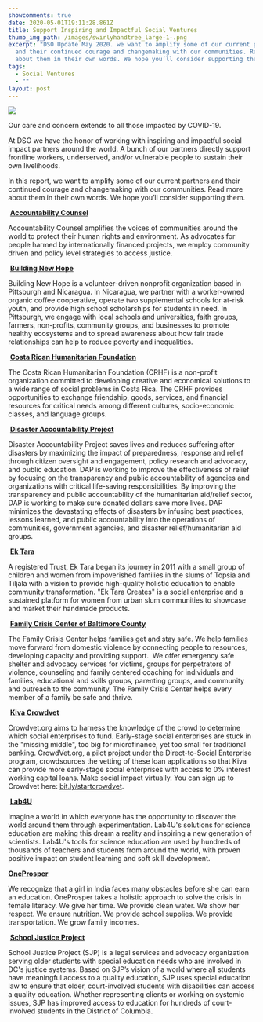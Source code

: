 ```yaml
---
showcomments: true
date: 2020-05-01T19:11:28.861Z
title: Support Inspiring and Impactful Social Ventures
thumb_img_path: /images/swirlyhandtree_large-1-.png
excerpt: "DSO Update May 2020. we want to amplify some of our current partners
  and their continued courage and changemaking with our communities. Read more
  about them in their own words. We hope you’ll consider supporting them. "
tags:
  - Social Ventures
  - ""
layout: post
---
```

[![](https://www.globalgiving.org/pfil/17280/swirlyhandtree_Large.png)](https://www.globalgiving.org/pfil/17280/swirlyhandtree_Large.png)

Our care and concern extends to all those impacted by COVID-19.

At DSO we have the honor of working with inspiring and impactful social impact partners around the world. A bunch of our partners directly support frontline workers, underserved, and/or vulnerable people to sustain their own livelihoods. 

In this report, we want to amplify some of our current partners and their continued courage and changemaking with our communities. Read more about them in their own words. We hope you’ll consider supporting them. 

 **[Accountability Counsel](https://www.accountabilitycounsel.org/)**

Accountability Counsel amplifies the voices of communities around the world to protect their human rights and environment. As advocates for people harmed by internationally financed projects, we employ community driven and policy level strategies to access justice.

 **[Building New Hope](https://www.buildingnewhope.org/)**

Building New Hope is a volunteer-driven nonprofit organization based in Pittsburgh and Nicaragua. In Nicaragua, we partner with a worker-owned organic coffee cooperative, operate two supplemental schools for at-risk youth, and provide high school scholarships for students in need. In Pittsburgh, we engage with local schools and universities, faith groups, farmers, non-profits, community groups, and businesses to promote healthy ecosystems and to spread awareness about how fair trade relationships can help to reduce poverty and inequalities. 

 **[Costa Rican Humanitarian Foundation](http://www.crhf.org/)**

The Costa Rican Humanitarian Foundation (CRHF) is a non-profit organization committed to developing creative and economical solutions to a wide range of social problems in Costa Rica. The CRHF provides opportunities to exchange friendship, goods, services, and financial resources for critical needs among different cultures, socio-economic classes, and language groups.

 **[Disaster Accountability Project](http://disasteraccountability.org/)**

Disaster Accountability Project saves lives and reduces suffering after disasters by maximizing the impact of preparedness, response and relief through citizen oversight and engagement, policy research and advocacy, and public education. DAP is working to improve the effectiveness of relief by focusing on the transparency and public accountability of agencies and organizations with critical life-saving responsibilities. By improving the transparency and public accountability of the humanitarian aid/relief sector, DAP is working to make sure donated dollars save more lives. DAP minimizes the devastating effects of disasters by infusing best practices, lessons learned, and public accountability into the operations of communities, government agencies, and disaster relief/humanitarian aid groups.

 **[Ek Tara](http://www.ektara.org.in/)**

A registered Trust, Ek Tara began its journey in 2011 with a small group of children and women from impoverished families in the slums of Topsia and Tiljala with a vision to provide high-quality holistic education to enable community transformation. "Ek Tara Creates" is a social enterprise and a sustained platform for women from urban slum communities to showcase and market their handmade products.

 **[Family Crisis Center of Baltimore County](https://familycrisiscenter.net/)**

The Family Crisis Center helps families get and stay safe. We help families move forward from domestic violence by connecting people to resources, developing capacity and providing support.  We offer emergency safe shelter and advocacy services for victims, groups for perpetrators of violence, counseling and family centered coaching for individuals and families, educational and skills groups, parenting groups, and community and outreach to the community. The Family Crisis Center helps every member of a family be safe and thrive.

 **[Kiva Crowdvet](https://www.crowdvet.org/)**

Crowdvet.org aims to harness the knowledge of the crowd to determine which social enterprises to fund. Early-stage social enterprises are stuck in the "missing middle", too big for microfinance, yet too small for traditional banking. CrowdVet.org, a pilot project under the Direct-to-Social Enterprise program, crowdsources the vetting of these loan applications so that Kiva can provide more early-stage social enterprises with access to 0% interest working capital loans. Make social impact virtually. You can sign up to Crowdvet here: [bit.ly/startcrowdvet](http://bit.ly/startcrowdvet). 

 **[Lab4U](https://lab4u.co/en/home/)**

Imagine a world in which everyone has the opportunity to discover the world around them through experimentation. Lab4U's solutions for science education are making this dream a reality and inspiring a new generation of scientists. Lab4U's tools for science education are used by hundreds of thousands of teachers and students from around the world, with proven positive impact on student learning and soft skill development.

**[OneProsper](https://www.oneprosper.org/)**

We recognize that a girl in India faces many obstacles before she can earn an education. OneProsper takes a holistic approach to solve the crisis in female literacy. We give her time. We provide clean water. We show her respect. We ensure nutrition. We provide school supplies. We provide transportation. We grow family incomes. 

 **[School Justice Project](http://www.sjpdc.org/)**

School Justice Project (SJP) is a legal services and advocacy organization serving older students with special education needs who are involved in DC's justice systems. Based on SJP’s vision of a world where all students have meaningful access to a quality education, SJP uses special education law to ensure that older, court-involved students with disabilities can access a quality education. Whether representing clients or working on systemic issues, SJP has improved access to education for hundreds of court-involved students in the District of Columbia.